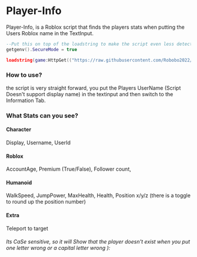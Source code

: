 # Player-Info

Player-Info, is a Roblox script that finds the players stats when putting the Users Roblox name in the TextInput.

```lua
--Put this on top of the loadstring to make the script even less detected
getgenv().SecureMode = true
```
```lua
loadstring(game:HttpGet(("https://raw.githubusercontent.com/Robobo2022/Player-Info/main/Main.lua"), true))()
```

### How to use?
the script is very straight forward, you put the Players UserName (Script Doesn't support display name) in the textinput and then switch to the Information Tab.

### What Stats can you see?
#### Character
Display,
Username,
UserId
#### Roblox
AccountAge,
Premium (True/False),
Follower count,
#### Humanoid
WalkSpeed,
JumpPower,
MaxHealth,
Health,
Position x/y/z (there is a toggle to round up the position number)
#### Extra
Teleport to target
###### Its CaSe sensitive, so it will Show that the player doesn't exist when you put one letter wrong or a capital letter wrong ):